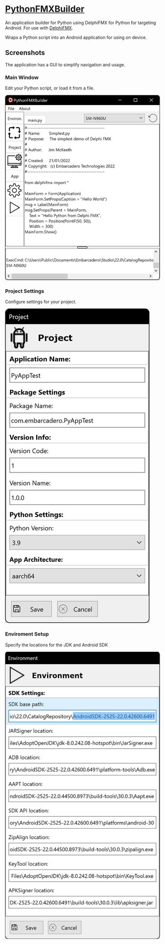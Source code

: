 # [PythonFMXBuilder](https://github.com/Embarcadero/PythonFMXBuilder)
An application builder for Python using DelphiFMX for Python for targeting Android. For use with [DelphiFMX](https://github.com/Embarcadero/DelphiFMX4Python).

Wraps a Python script into an Android application for using on device.

## Screenshots
The application has a GUI to simplify navigation and usage.

### Main Window
Edit your Python script, or load it from a file.

<img src="images/PythonFMXBuilder_Main.png">

### Project Settings
Configure settings for your project.

<img src="images/PythonFMXBuilder_Project.png">

### Enviroment Setup
Specify the locations for the JDK and Android SDK

<img src="images/PythonFMXBuilder_Enviroment.png">

